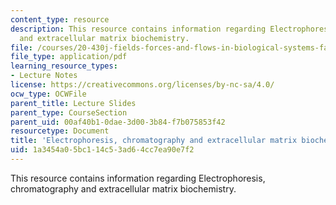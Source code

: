 ```yaml
---
content_type: resource
description: This resource contains information regarding Electrophoresis, chromatography
  and extracellular matrix biochemistry.
file: /courses/20-430j-fields-forces-and-flows-in-biological-systems-fall-2015/1a3454a05bc114c53ad64cc7ea90e7f2_MIT20_430JF15_Lecture23.pdf
file_type: application/pdf
learning_resource_types:
- Lecture Notes
license: https://creativecommons.org/licenses/by-nc-sa/4.0/
ocw_type: OCWFile
parent_title: Lecture Slides
parent_type: CourseSection
parent_uid: 00af40b1-0dae-3d00-3b84-f7b075853f42
resourcetype: Document
title: 'Electrophoresis, chromatography and extracellular matrix biochemistry '
uid: 1a3454a0-5bc1-14c5-3ad6-4cc7ea90e7f2
---
```

This resource contains information regarding Electrophoresis, chromatography and extracellular matrix biochemistry.